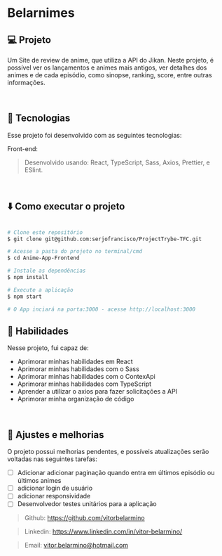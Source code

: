 # Belarnimes


## 💻 Projeto

Um Site de review de anime, que utiliza a API do Jikan. Neste projeto, é possível ver os lançamentos e animes mais antigos, ver detalhes dos animes e de cada episódio, como sinopse, ranking, score, entre outras informações.

</br>

## 🚀 Tecnologias

Esse projeto foi desenvolvido com as seguintes tecnologias:

Front-end:

> Desenvolvido usando: React, TypeScript, Sass, Axios, Prettier, e ESlint.
</br>

## ⬇️ Como executar o projeto

```bash

# Clone este repositório
$ git clone git@github.com:serjofrancisco/ProjectTrybe-TFC.git

# Acesse a pasta do projeto no terminal/cmd
$ cd Anime-App-Frontend

# Instale as dependências
$ npm install

# Execute a aplicação
$ npm start

# O App inciará na porta:3000 - acesse http://localhost:3000
```

## 📌 Habilidades

Nesse projeto, fui capaz de:

- Aprimorar minhas habilidades em React
- Aprimorar minhas habilidades com o Sass
- Aprimorar minhas habilidades com o ContexApi
- Aprimorar minhas habilidades com TypeScript
- Aprender a utilizar o axios para fazer solicitações a API
- Aprimorar minha organização de código

</br>

## 📝 Ajustes e melhorias

O projeto possui melhorias pendentes, e possíveis atualizações serão voltadas nas seguintes tarefas:

- [ ] Adicionar adicionar paginação quando entra em últimos episódio ou últimos animes
- [ ] adicionar login de usuário
- [ ] adicionar responsividade
- [ ] Desenvolvedor testes unitários para a aplicação

> Github: https://github.com/vitorbelarmino

> Linkedin: https://www.linkedin.com/in/vitor-belarmino/

> Email: vitor.belarmino@hotmail.com

